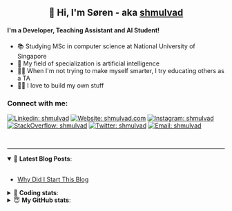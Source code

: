 <h2 align="center">
	👋 Hi, I'm Søren - aka <a href="https://shmulvad.com">shmulvad</a>
</h2>

#### I'm a Developer, Teaching Assistant and AI Student!
- 📚 Studying MSc in computer science at National University of Singapore
- 🧠 My field of specialization is artificial intelligence
- 👨‍🏫 When I'm not trying to make myself smarter, I try educating others as a TA
- 👨‍💻 I love to build my own stuff

### Connect with me:

[![Linkedin: shmulvad](https://img.shields.io/badge/shmulvad-blue?style=flat&logo=Linkedin&logoColor=white)][linkedin]
[![Website: shmulvad.com](https://img.shields.io/badge/shmulvad.com-47CCCC?&style=flat&logo=Google-Chrome&logoColor=white)][website]
[![Instagram: shmulvad](https://img.shields.io/badge/-@shmulvad-purple?style=flat&logo=Instagram&logoColor=white)][instagram]
[![StackOverflow: shmulvad](https://img.shields.io/badge/shmulvad-FE7A16?style=flat&logo=stack-overflow&logoColor=white)][stackOverflow]
[![Twitter: shmulvad](https://img.shields.io/badge/@shmulvad-1ca0f1?style=flat&logo=twitter&logoColor=white)][twitter]
[![Email: shmulvad](https://img.shields.io/badge/shmulvad-D14836?style=flat&logo=gmail&logoColor=white)][mail]

<br />

---

<details open>
 <summary>📕 <b>Latest Blog Posts</b>: </summary>

<br>

<!-- BLOG-POST-LIST:START -->
- [Why Did I Start This Blog](https://shmulvad.com/blog/why-did-start-this-blog)
<!-- BLOG-POST-LIST:END -->

</details>

<!-- --- -->

<details>
 <summary>🤖 <b>Coding stats</b>: </summary>

<br>

<!--START_SECTION:waka-->
**I'm a Night 🦉** 

```text
🌞 Morning    103 commits    ██░░░░░░░░░░░░░░░░░░░░░░░   10.16% 
🌆 Daytime    372 commits    █████████░░░░░░░░░░░░░░░░   36.69% 
🌃 Evening    370 commits    █████████░░░░░░░░░░░░░░░░   36.49% 
🌙 Night      169 commits    ████░░░░░░░░░░░░░░░░░░░░░   16.67%

```


📊 **This Week I Spent My Time On** 

```text
💬 Programming Languages: 
Python                   34 hrs 19 mins      ███████████████████░░░░░░   77.6% 
HTML                     4 hrs 2 mins        ██░░░░░░░░░░░░░░░░░░░░░░░   9.12% 
Other                    3 hrs 36 mins       ██░░░░░░░░░░░░░░░░░░░░░░░   8.15% 
JavaScript               40 mins             ░░░░░░░░░░░░░░░░░░░░░░░░░   1.52% 
CSS                      38 mins             ░░░░░░░░░░░░░░░░░░░░░░░░░   1.46%

🔥 Editors: 
VS Code                  40 hrs 20 mins      ██████████████████████░░░   91.22% 
Zsh                      3 hrs 36 mins       ██░░░░░░░░░░░░░░░░░░░░░░░   8.14% 
Sublime Text             17 mins             ░░░░░░░░░░░░░░░░░░░░░░░░░   0.64%

🐱‍💻 Projects: 
overvaagning-sender      17 hrs 49 mins      ██████████░░░░░░░░░░░░░░░   40.3% 
overvaagning             15 hrs 10 mins      ████████░░░░░░░░░░░░░░░░░   34.29% 
finanstilsyn-scraper     8 hrs 43 mins       █████░░░░░░░░░░░░░░░░░░░░   19.74% 
overvaagning-admin       43 mins             ░░░░░░░░░░░░░░░░░░░░░░░░░   1.66% 
company-scrapers         36 mins             ░░░░░░░░░░░░░░░░░░░░░░░░░   1.36%

```


 Last Updated on 20/01/2022 18:46:16 UTC
<!--END_SECTION:waka-->

</details>

<!-- --- -->

<details>
 <summary>😇 <b>My GitHub stats</b>: </summary>

<br>

<img align="left" alt="shmulvad's Github Stats" src="https://github-readme-stats.vercel.app/api?username=shmulvad&show_icons=true&hide_border=true" />

</details>



[website]: https://shmulvad.com
[twitter]: https://twitter.com/shmulvad
[linkedin]: https://linkedin.com/in/shmulvad
[instagram]: https://instagram.com/shmulvad
[stackOverflow]: https://stackoverflow.com/users/9248793/shmulvad
[mail]: mailto:shmulvad@gmail.com
[github]: https://github.com/shmulvad
